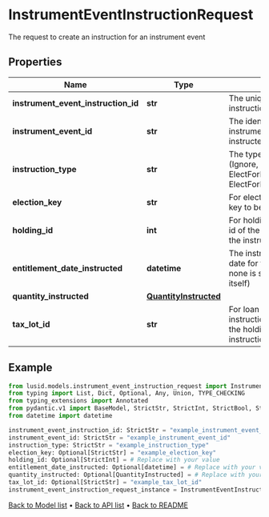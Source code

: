 # InstrumentEventInstructionRequest

The request to create an instruction for an instrument event
## Properties
Name | Type | Description | Notes
------------ | ------------- | ------------- | -------------
**instrument_event_instruction_id** | **str** | The unique identifier for this instruction | 
**instrument_event_id** | **str** | The identifier of the instrument event being instructed | 
**instruction_type** | **str** | The type of instruction (Ignore, ElectForPortfolio, ElectForHolding, ElectForLoanFacilityHolding) | 
**election_key** | **str** | For elected instructions, the key to be chosen | [optional] 
**holding_id** | **int** | For holding instructions, the id of the holding for which the instruction will apply | [optional] 
**entitlement_date_instructed** | **datetime** | The instructed entitlement date for the event (where none is set on the event itself) | [optional] 
**quantity_instructed** | [**QuantityInstructed**](QuantityInstructed.md) |  | [optional] 
**tax_lot_id** | **str** | For loan facility holding instructions, the tax lot id of the holding for which the instruction will apply | [optional] 
## Example

```python
from lusid.models.instrument_event_instruction_request import InstrumentEventInstructionRequest
from typing import List, Dict, Optional, Any, Union, TYPE_CHECKING
from typing_extensions import Annotated
from pydantic.v1 import BaseModel, StrictStr, StrictInt, StrictBool, StrictFloat, StrictBytes, Field, validator, ValidationError, conlist, constr
from datetime import datetime

instrument_event_instruction_id: StrictStr = "example_instrument_event_instruction_id"
instrument_event_id: StrictStr = "example_instrument_event_id"
instruction_type: StrictStr = "example_instruction_type"
election_key: Optional[StrictStr] = "example_election_key"
holding_id: Optional[StrictInt] = # Replace with your value
entitlement_date_instructed: Optional[datetime] = # Replace with your value
quantity_instructed: Optional[QuantityInstructed] = # Replace with your value
tax_lot_id: Optional[StrictStr] = "example_tax_lot_id"
instrument_event_instruction_request_instance = InstrumentEventInstructionRequest(instrument_event_instruction_id=instrument_event_instruction_id, instrument_event_id=instrument_event_id, instruction_type=instruction_type, election_key=election_key, holding_id=holding_id, entitlement_date_instructed=entitlement_date_instructed, quantity_instructed=quantity_instructed, tax_lot_id=tax_lot_id)

```

[Back to Model list](../README.md#documentation-for-models) &#8226; [Back to API list](../README.md#documentation-for-api-endpoints) &#8226; [Back to README](../README.md)

